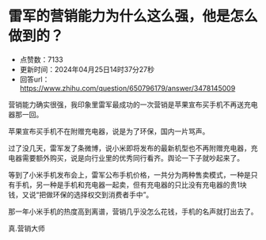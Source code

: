 # 雷军的营销能力为什么这么强，他是怎么做到的？
- 点赞数：7133
- 更新时间：2024年04月25日14时37分27秒
- 回答url：https://www.zhihu.com/question/650796179/answer/3478145009
<body>
 <p data-pid="GoYhYo3d">营销能力确实很强，我印象里雷军最成功的一次营销是苹果宣布买手机不再送充电器那一回。</p>
 <p data-pid="bUUj7SV6">苹果宣布买手机不在附赠充电器，说是为了环保，国内一片骂声。</p>
 <p data-pid="IY36Gh7G">过了没几天，雷军发了条微博，说小米即将发布的最新机型也不再附赠充电器，充电器需要额外购买，说是向行业里的优秀同行看齐。舆论一下子就吵起来了。</p>
 <p data-pid="XG3m1S9P">等到了小米手机发布会上，雷军公布手机价格，一共分为两种售卖模式，一种是只有手机，另一种是手机和充电器一起卖，但有充电器的只比没有充电器的贵1块钱，又说“把做环保的选择权交到消费者手中”。</p>
 <p data-pid="lR1z-_Re">那一年小米手机的热度高到离谱，营销几乎没怎么花钱，手机的名声就打出去了。</p>
 <p data-pid="Ve7FxPVe">真.营销大师</p>
</body>